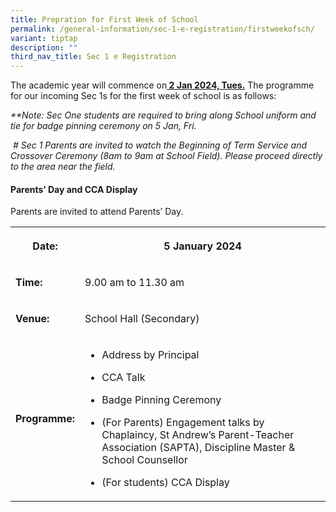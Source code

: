 ```yaml
---
title: Prepration for First Week of School
permalink: /general-information/sec-1-e-registration/firstweekofsch/
variant: tiptap
description: ""
third_nav_title: Sec 1 e Registration
---
```

<p>The academic year will commence on<strong><u> 2 Jan 2024, Tues.</u></strong> The programme for our incoming Sec 1s for the first week of school is as follows:</p><p></p><p><em>**Note: Sec One students are required to bring along School uniform and tie for badge pinning ceremony on 5 Jan, Fri.</em></p><p><em>&nbsp;# Sec 1 Parents are invited to watch the Beginning of Term Service and Crossover Ceremony (8am to 9am at School Field). Please proceed directly to the area near the field.&nbsp;</em></p><p></p><h4><strong>Parents’ Day and CCA Display</strong></h4><p>Parents are invited to attend Parents’ Day.</p><table><tbody><tr><th rowspan="1" colspan="1"><p>Date:</p></th><th rowspan="1" colspan="1"><p>5 January 2024</p></th></tr><tr><td rowspan="1" colspan="1"><p><strong>Time:</strong></p></td><td rowspan="1" colspan="1"><p>9.00 am to 11.30 am</p></td></tr><tr><td rowspan="1" colspan="1"><p><strong>Venue:</strong></p></td><td rowspan="1" colspan="1"><p>School Hall (Secondary)</p></td></tr><tr><td rowspan="1" colspan="1"><p><strong>Programme:</strong></p></td><td rowspan="1" colspan="1"><ul data-tight="true" class="tight"><li><p>Address by Principal</p></li><li><p>CCA Talk</p></li><li><p>Badge Pinning Ceremony&nbsp;</p></li><li><p>(For Parents) Engagement talks by Chaplaincy, St Andrew’s Parent-Teacher Association (SAPTA), Discipline Master &amp; School Counsellor</p></li><li><p>(For students) CCA Display</p></li></ul></td></tr></tbody></table><p></p>